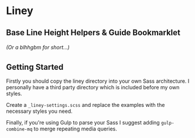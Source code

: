 # Liney
## Base Line Height Helpers & Guide Bookmarklet
###### _(Or a blhhgbm for short…)_

## Getting Started
Firstly you should copy the liney directory into your own Sass architecture. I personally have a third party directory which is included before my own styles.

Create a `_liney-settings.scss` and replace the examples with the necessary styles you need.

Finally, if you're using Gulp to parse your Sass I suggest adding `gulp-combine-mq` to merge repeating media queries.
